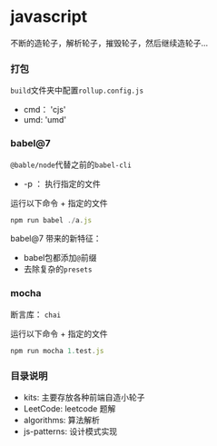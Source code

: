 # javascript

不断的造轮子，解析轮子，摧毁轮子，然后继续造轮子...

### 打包
`build`文件夹中配置`rollup.config.js`
+ cmd： 'cjs'
+ umd:  'umd'

### babel@7

`@bable/node`代替之前的`babel-cli`
+ -p ： 执行指定的文件

运行以下命令 + 指定的文件
```js
npm run babel ./a.js
```

babel@7 带来的新特征：

+ babel包都添加`@`前缀
+ 去除复杂的`presets`

### mocha

断言库： `chai`

运行以下命令 + 指定的文件

```js
npm run mocha 1.test.js
```

### 目录说明
+ kits: 主要存放各种前端自造小轮子
+ LeetCode: leetcode 题解
+ algorithms: 算法解析
+ js-patterns: 设计模式实现


